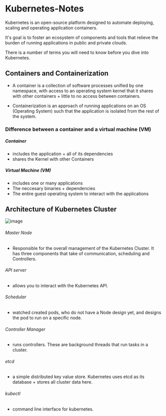 # Kubernetes-Notes

Kubernetes is an open-source platform designed to automate deploying, scaling and operating application containers.

It's goal is to foster an ecosystem of components and tools that relieve the burden of running applications in public and private clouds.

There is a number of terms you will need to know before you dive into Kubernetes. 

## Containers and Containerization

- A container is a collection of software processes unified by one namespace, with access to an operating system kernel that it shares with other containers + little to no access between containers.

- Containerization is an approach of running applications on an OS (Operating System) such that the application is isolated from the rest of the system. 

### Difference between a container and a virtual machine (VM)
  ##### Container                                                                  
  - includes the application + all of its dependencies                         
  - shares the Kernel with other Containers
  ##### Virtual Machine (VM)  
  - includes one or many applications
  - The neccesary binaries + dependencies
  - The entire guest operating system to interact with the applications
                                                                                
## Architecture of Kubernetes Cluster 

![image](https://user-images.githubusercontent.com/74310324/172833432-9418974f-d2db-444f-9e92-69a8fc28df3d.png)

###### Master Node
- Responsible for the overall management of the Kubernetes Cluster. It has three components that take of communication, scheduling and Controllers.
###### API server
- allows you to interact with the Kubernetes API.
###### Schedular
- watched created pods, who do not have a Node design yet, and designs the pod to run on a specific node.
###### Controller Manager
- runs controllers. These are background threads that run tasks in a cluster.
###### etcd
- a simple distributed key value store. Kubernetes uses etcd as its database + stores all cluster data here.
###### kubectl
- command line interface for kubernetes. 
